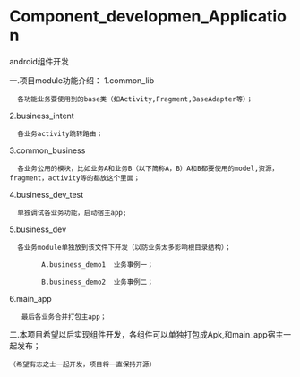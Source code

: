 # Component_developmen_Application
android组件开发


一.项目module功能介绍：
  1.common_lib   
          
      各功能业务要使用到的base类（如Activity,Fragment,BaseAdapter等）；
  
  2.business_intent 
  
      各业务activity跳转路由；
  
  3.common_business  
        
      各业务公用的模块，比如业务A和业务B（以下简称A，B）A和B都要使用的model,资源，fragment，activity等的都放这个里面；
  
  4.business_dev_test  
  
      单独调试各业务功能，启动宿主app;
  
  5.business_dev  
        
      各业务module单独放到该文件下开发（以防业务太多影响根目录结构）；
  
            A.business_demo1  业务事例一；
     
            B.business_demo2  业务事例二；
      
  6.main_app  
  
       最后各业务合并打包主app；
  
二.本项目希望以后实现组件开发，各组件可以单独打包成Apk,和main_app宿主一起发布；

    （希望有志之士一起开发，项目将一直保持开源）


  
  
